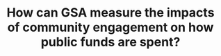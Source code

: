 ---
title: How can GSA measure the impacts of community engagement on how public funds are spent?
year: 2023
description: 
doc-link: assets/resources/Portal - GSA - Community Engagement 05182023.pdf
aria-label: How can GSA measure the impacts of community engagement on how public funds are spent?
content_tags: 
type: link
filters: opportunity external evaluation evidence-use
post-date: May 22, 2023
---